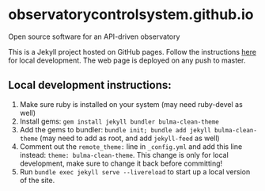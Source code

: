 # observatorycontrolsystem.github.io
Open source software for an API-driven observatory

This is a Jekyll project hosted on GitHub pages. Follow the instructions [here](https://jekyllrb.com/docs/) for local
development. The web page is deployed on any push to master.

## Local development instructions:
1. Make sure ruby is installed on your system (may need ruby-devel as well)
2. Install gems: `gem install jekyll bundler bulma-clean-theme`
3. Add the gems to bundler: `bundle init; bundle add jekyll bulma-clean-theme` (may need to add as root, and add `jekyll-feed` as well)
4. Comment out the `remote_theme:` line in `_config.yml` and add this line instead: `theme: bulma-clean-theme`. This change is only for local development, make sure to change it back before committing!
5. Run `bundle exec jekyll serve --livereload` to start up a local version of the site.
